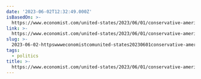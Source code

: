 ```yaml
---
date: '2023-06-02T12:32:49.000Z'
isBasedOn: >-
  https://www.economist.com/united-states/2023/06/01/conservative-americans-are-building-a-parallel-economy
link: >-
  https://www.economist.com/united-states/2023/06/01/conservative-americans-are-building-a-parallel-economy
slug: >-
  2023-06-02-httpswwweconomistcomunited-states20230601conservative-americans-are-building-a-parallel-economy
tags:
  - politics
title: >-
  https://www.economist.com/united-states/2023/06/01/conservative-americans-are-building-a-parallel-economy
---
```


